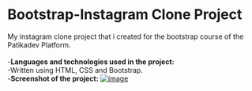 # Bootstrap-Instagram Clone Project
My instagram clone project that i created for the bootstrap course of the Patikadev Platform.
<br><br>
-**Languages and technologies used in the project:**
<br>
-Written using HTML, CSS and Bootstrap.
<br>
-**Screenshot of the project:**
[![image](https://r.resimlink.com/bkDl9Z6V1ow.png)](https://resimlink.com/bkDl9Z6V1ow)




